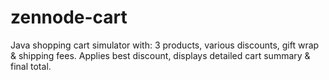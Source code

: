 # zennode-cart
Java shopping cart simulator with: 3 products, various discounts, gift wrap &amp; shipping fees. Applies best discount, displays detailed cart summary &amp; final total.
